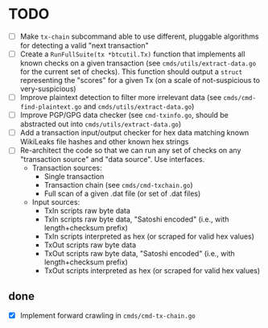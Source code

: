 # TODO

- [ ] Make `tx-chain` subcommand able to use different, pluggable algorithms for detecting a valid "next transaction"
- [ ] Create a `RunFullSuite(tx *btcutil.Tx)` function that implements all known checks on a given transaction (see `cmds/utils/extract-data.go` for the current set of checks).  This function should output a `struct` representing the "scores" for a given Tx (on a scale of not-suspicious to very-suspicious)
- [ ] Improve plaintext detection to filter more irrelevant data (see `cmds/cmd-find-plaintext.go` and `cmds/utils/extract-data.go`)
- [ ] Improve PGP/GPG data checker (see `cmd-txinfo.go`, should be abstracted out into `cmds/utils/extract-data.go`)
- [ ] Add a transaction input/output checker for hex data matching known WikiLeaks file hashes and other known hex strings
- [ ] Re-architect the code so that we can run any set of checks on any "transaction source" and "data source".  Use interfaces.
    - Transaction sources:
        - Single transaction
        - Transaction chain (see `cmds/cmd-txchain.go`)
        - Full scan of a given .dat file (or set of .dat files)
    - Input sources:
        - TxIn scripts raw byte data
        - TxIn scripts raw byte data, "Satoshi encoded" (i.e., with length+checksum prefix)
        - TxIn scripts interpreted as hex (or scraped for valid hex values)
        - TxOut scripts raw byte data
        - TxOut scripts raw byte data, "Satoshi encoded" (i.e., with length+checksum prefix)
        - TxOut scripts interpreted as hex (or scraped for valid hex values)


## done

- [x] Implement forward crawling in `cmds/cmd-tx-chain.go`